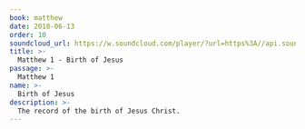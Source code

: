 ```yaml
---
book: matthew
date: 2010-06-13
order: 10
soundcloud_url: https://w.soundcloud.com/player/?url=https%3A//api.soundcloud.com/tracks/
title: >-
  Matthew 1 - Birth of Jesus
passage: >-
  Matthew 1
name: >-
  Birth of Jesus
description: >-
  The record of the birth of Jesus Christ.
---
```


